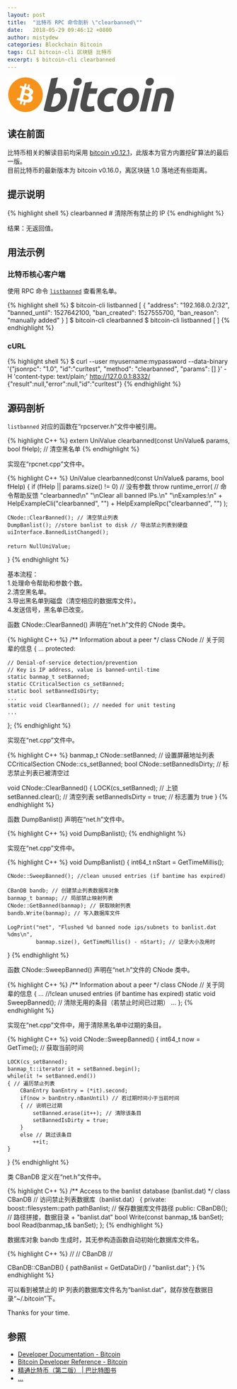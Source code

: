 ```yaml
---
layout: post
title:  "比特币 RPC 命令剖析 \"clearbanned\""
date:   2018-05-29 09:46:12 +0800
author: mistydew
categories: Blockchain Bitcoin
tags: CLI bitcoin-cli 区块链 比特币
excerpt: $ bitcoin-cli clearbanned
---
```

![bitcoin](/images/20180504/bitcoin.svg)

## 读在前面
比特币相关的解读目前均采用 [bitcoin v0.12.1](https://github.com/bitcoin/bitcoin/tree/v0.12.1)，此版本为官方内置挖矿算法的最后一版。<br>
目前比特币的最新版本为 bitcoin v0.16.0，离区块链 1.0 落地还有些距离。

## 提示说明

{% highlight shell %}
clearbanned # 清除所有禁止的 IP
{% endhighlight %}

结果：无返回值。

## 用法示例

### 比特币核心客户端

使用 RPC 命令 [`listbanned`](/2018/05/29/bitcoin-rpc-command-listbanned) 查看黑名单。

{% highlight shell %}
$ bitcoin-cli listbanned
[
  {
    "address": "192.168.0.2/32",
    "banned_until": 1527642100,
    "ban_created": 1527555700,
    "ban_reason": "manually added"
  }
]
$ bitcoin-cli clearbanned
$ bitcoin-cli listbanned
[
]
{% endhighlight %}

### cURL

{% highlight shell %}
$ curl --user myusername:mypassword --data-binary '{"jsonrpc": "1.0", "id":"curltest", "method": "clearbanned", "params": [] }' -H 'content-type: text/plain;' http://127.0.0.1:8332/
{"result":null,"error":null,"id":"curltest"}
{% endhighlight %}

## 源码剖析
`listbanned` 对应的函数在“rpcserver.h”文件中被引用。

{% highlight C++ %}
extern UniValue clearbanned(const UniValue& params, bool fHelp); // 清空黑名单
{% endhighlight %}

实现在“rpcnet.cpp”文件中。

{% highlight C++ %}
UniValue clearbanned(const UniValue& params, bool fHelp)
{
    if (fHelp || params.size() != 0) // 没有参数
        throw runtime_error( // 命令帮助反馈
                            "clearbanned\n"
                            "\nClear all banned IPs.\n"
                            "\nExamples:\n"
                            + HelpExampleCli("clearbanned", "")
                            + HelpExampleRpc("clearbanned", "")
                            );

    CNode::ClearBanned(); // 清空禁止列表
    DumpBanlist(); //store banlist to disk // 导出禁止列表到硬盘
    uiInterface.BannedListChanged();

    return NullUniValue;
}
{% endhighlight %}

基本流程：<br>
1.处理命令帮助和参数个数。<br>
2.清空黑名单。<br>
3.导出黑名单到磁盘（清空相应的数据库文件）。<br>
4.发送信号，黑名单已改变。

函数 CNode::ClearBanned() 声明在“net.h”文件的 CNode 类中。

{% highlight C++ %}
/** Information about a peer */
class CNode // 关于同辈的信息
{
    ...
protected:

    // Denial-of-service detection/prevention
    // Key is IP address, value is banned-until-time
    static banmap_t setBanned;
    static CCriticalSection cs_setBanned;
    static bool setBannedIsDirty;
    ...
    static void ClearBanned(); // needed for unit testing
    ...
};
{% endhighlight %}

实现在“net.cpp”文件中。

{% highlight C++ %}
banmap_t CNode::setBanned; // 设置屏蔽地址列表
CCriticalSection CNode::cs_setBanned;
bool CNode::setBannedIsDirty; // 标志禁止列表已被清空过

void CNode::ClearBanned()
{
    LOCK(cs_setBanned); // 上锁
    setBanned.clear(); // 清空列表
    setBannedIsDirty = true; // 标志置为 true
}
{% endhighlight %}

函数 DumpBanlist() 声明在“net.h”文件中。

{% highlight C++ %}
void DumpBanlist();
{% endhighlight %}

实现在“net.cpp”文件中。

{% highlight C++ %}
void DumpBanlist()
{
    int64_t nStart = GetTimeMillis();

    CNode::SweepBanned(); //clean unused entries (if bantime has expired)

    CBanDB bandb; // 创建禁止列表数据库对象
    banmap_t banmap; // 局部禁止映射列表
    CNode::GetBanned(banmap); // 获取映射列表
    bandb.Write(banmap); // 写入数据库文件

    LogPrint("net", "Flushed %d banned node ips/subnets to banlist.dat  %dms\n",
             banmap.size(), GetTimeMillis() - nStart); // 记录大小及用时
}
{% endhighlight %}

函数 CNode::SweepBanned() 声明在“net.h”文件的 CNode 类中。

{% highlight C++ %}
/** Information about a peer */
class CNode // 关于同辈的信息
{
    ...
    //!clean unused entries (if bantime has expired)
    static void SweepBanned(); // 清除无用的条目（若禁止时间已过期）
    ...
};
{% endhighlight %}

实现在“net.cpp”文件中，用于清除黑名单中过期的条目。

{% highlight C++ %}
void CNode::SweepBanned()
{
    int64_t now = GetTime(); // 获取当前时间

    LOCK(cs_setBanned);
    banmap_t::iterator it = setBanned.begin();
    while(it != setBanned.end())
    { // 遍历禁止列表
        CBanEntry banEntry = (*it).second;
        if(now > banEntry.nBanUntil) // 若过期时间小于当前时间
        { // 说明已过期
            setBanned.erase(it++); // 清除该条目
            setBannedIsDirty = true;
        }
        else // 跳过该条目
            ++it;
    }
}
{% endhighlight %}

类 CBanDB 定义在“net.h”文件中。

{% highlight C++ %}
/** Access to the banlist database (banlist.dat) */
class CBanDB // 访问禁止列表数据库（banlist.dat）
{
private:
    boost::filesystem::path pathBanlist; // 保存数据库文件路径
public:
    CBanDB(); // 路径拼接，数据目录 + "banlist.dat"
    bool Write(const banmap_t& banSet);
    bool Read(banmap_t& banSet);
};
{% endhighlight %}

数据库对象 bandb 生成时，其无参构造函数自动初始化数据库文件名。

{% highlight C++ %}
//
// CBanDB
//

CBanDB::CBanDB()
{
    pathBanlist = GetDataDir() / "banlist.dat";
}
{% endhighlight %}

可以看到被禁止的 IP 列表的数据库文件名为“banlist.dat”，就存放在数据目录“~/.bitcoin”下。

Thanks for your time.

## 参照
* [Developer Documentation - Bitcoin](https://bitcoin.org/en/developer-documentation)
* [Bitcoin Developer Reference - Bitcoin](https://bitcoin.org/en/developer-reference#clearbanned)
* [精通比特币（第二版） \| 巴比特图书](http://book.8btc.com/masterbitcoin2cn)
* [...](https://github.com/mistydew/blockchain)
